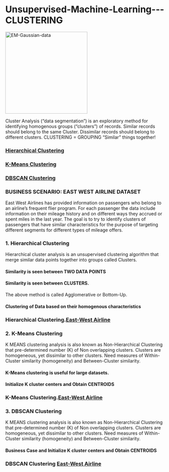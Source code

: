 # Unsupervised-Machine-Learning---CLUSTERING
<a title="Chire, CC BY-SA 3.0 &lt;https://creativecommons.org/licenses/by-sa/3.0&gt;, via Wikimedia Commons" href="https://commons.wikimedia.org/wiki/File:EM-Gaussian-data.svg"><img width="256" alt="EM-Gaussian-data" src="https://upload.wikimedia.org/wikipedia/commons/thumb/d/d8/EM-Gaussian-data.svg/256px-EM-Gaussian-data.svg.png" ></a>

Cluster Analysis (“data segmentation”) is an exploratory method for identifying homogenous groups (“clusters”) of records.
Similar records should belong to the same Cluster. Dissimilar records should belong to different clusters. 
CLUSTERING = GROUPING “Similar” things together!

### [Hierarchical Clustering](#HC)
### [K-Means Clustering](#KM)
### [DBSCAN Clustering](#DC)


### BUSINESS SCENARIO: EAST WEST AIRLINE DATASET
East West Airlines has provided information on passengers who belong to an airline’s frequent flier program. For each passenger the data include information on their mileage history and on different ways they accrued or spent miles in the last year. The goal is to try to identify clusters of passengers that have similar characteristics for the purpose of targeting different segments for different types of mileage offers.


### 1. Hierarchical Clustering <a name="HC"></a>

Hierarchical cluster analysis  is an unsupervised clustering algorithm that merge similar data points together into groups called Clusters.
#### Similarity is seen between TWO DATA POINTS
#### Similarity is seen between CLUSTERS.
The above method is called Agglomerative or Bottom-Up.

#### Clustering of Data based on their homogenous characteristics

### Hierarchical Clustering.[East-West Airline](https://github.com/D4Danny/Hierarchical-Clustering-for-Airline/blob/main/Hierarchical%20Clustering%20for%20East%20West%20Airline.ipynb)




### 2. K-Means Clustering <a name="KM"></a>
K MEANS clustering analysis  is also known as Non-Hierarchical Clustering that pre-determined number (K) of Non overlapping clusters.
Clusters are homogeneous, yet dissimilar to other clusters. 
Need measures of Within-Cluster similarity (homogeneity) and Between-Cluster similarity.
#### K-Means clustering is useful for large datasets.

#### Initialize K cluster centers and Obtain CENTROIDS 

### K-Means Clustering.[East-West Airline](https://github.com/D4Danny/K-Means-Clustering-for-Airline/blob/main/K%20Mean%20Clustering%20for%20East%20West%20Airline.ipynb)


### 3. DBSCAN Clustering <a name="DC"></a>
K MEANS clustering analysis  is also known as Non-Hierarchical Clustering that pre-determined number (K) of Non overlapping clusters.
Clusters are homogeneous, yet dissimilar to other clusters. 
Need measures of Within-Cluster similarity (homogeneity) and Between-Cluster similarity.

#### Business Case and Initialize K cluster centers and Obtain CENTROIDS 

### DBSCAN Clustering [East-West Airline](https://github.com/D4Danny/DBSCAN-Clustering-for-Airline/blob/main/DBSCAN%20Clustering%20for%20East%20West%20Airline.ipynb)

